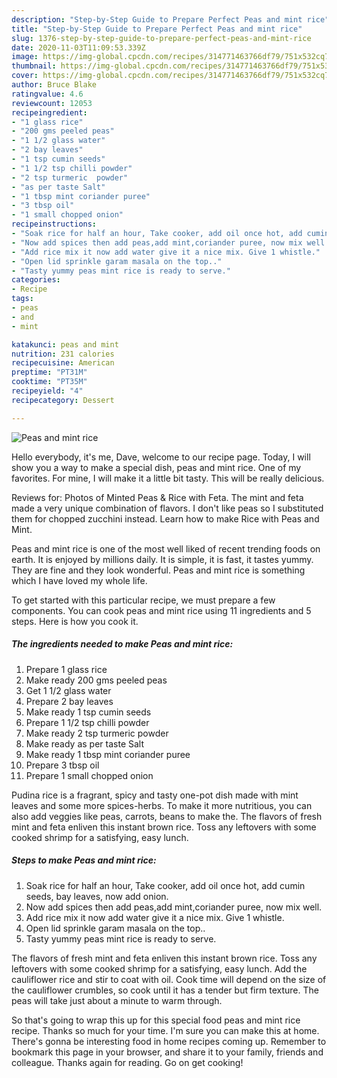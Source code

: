 ```yaml
---
description: "Step-by-Step Guide to Prepare Perfect Peas and mint rice"
title: "Step-by-Step Guide to Prepare Perfect Peas and mint rice"
slug: 1376-step-by-step-guide-to-prepare-perfect-peas-and-mint-rice
date: 2020-11-03T11:09:53.339Z
image: https://img-global.cpcdn.com/recipes/314771463766df79/751x532cq70/peas-and-mint-rice-recipe-main-photo.jpg
thumbnail: https://img-global.cpcdn.com/recipes/314771463766df79/751x532cq70/peas-and-mint-rice-recipe-main-photo.jpg
cover: https://img-global.cpcdn.com/recipes/314771463766df79/751x532cq70/peas-and-mint-rice-recipe-main-photo.jpg
author: Bruce Blake
ratingvalue: 4.6
reviewcount: 12053
recipeingredient:
- "1 glass rice"
- "200 gms peeled peas"
- "1 1/2 glass water"
- "2 bay leaves"
- "1 tsp cumin seeds"
- "1 1/2 tsp chilli powder"
- "2 tsp turmeric  powder"
- "as per taste Salt"
- "1 tbsp mint coriander puree"
- "3 tbsp oil"
- "1 small chopped onion"
recipeinstructions:
- "Soak rice for half an hour, Take cooker, add oil once hot, add cumin seeds, bay leaves, now add onion."
- "Now add spices then add peas,add mint,coriander puree, now mix well."
- "Add rice mix it now add water give it a nice mix. Give 1 whistle."
- "Open lid sprinkle garam masala on the top.."
- "Tasty yummy peas mint rice is ready to serve."
categories:
- Recipe
tags:
- peas
- and
- mint

katakunci: peas and mint 
nutrition: 231 calories
recipecuisine: American
preptime: "PT31M"
cooktime: "PT35M"
recipeyield: "4"
recipecategory: Dessert

---
```



![Peas and mint rice](https://img-global.cpcdn.com/recipes/314771463766df79/751x532cq70/peas-and-mint-rice-recipe-main-photo.jpg)

Hello everybody, it's me, Dave, welcome to our recipe page. Today, I will show you a way to make a special dish, peas and mint rice. One of my favorites. For mine, I will make it a little bit tasty. This will be really delicious.

Reviews for: Photos of Minted Peas &amp; Rice with Feta. The mint and feta made a very unique combination of flavors. I don&#39;t like peas so I substituted them for chopped zucchini instead. Learn how to make Rice with Peas and Mint.

Peas and mint rice is one of the most well liked of recent trending foods on earth. It is enjoyed by millions daily. It is simple, it is fast, it tastes yummy. They are fine and they look wonderful. Peas and mint rice is something which I have loved my whole life.


To get started with this particular recipe, we must prepare a few components. You can cook peas and mint rice using 11 ingredients and 5 steps. Here is how you cook it.

<!--inarticleads1-->

##### The ingredients needed to make Peas and mint rice:

1. Prepare 1 glass rice
1. Make ready 200 gms peeled peas
1. Get 1 1/2 glass water
1. Prepare 2 bay leaves
1. Make ready 1 tsp cumin seeds
1. Prepare 1 1/2 tsp chilli powder
1. Make ready 2 tsp turmeric  powder
1. Make ready as per taste Salt
1. Make ready 1 tbsp mint coriander puree
1. Prepare 3 tbsp oil
1. Prepare 1 small chopped onion


Pudina rice is a fragrant, spicy and tasty one-pot dish made with mint leaves and some more spices-herbs. To make it more nutritious, you can also add veggies like peas, carrots, beans to make the. The flavors of fresh mint and feta enliven this instant brown rice. Toss any leftovers with some cooked shrimp for a satisfying, easy lunch. 

<!--inarticleads2-->

##### Steps to make Peas and mint rice:

1. Soak rice for half an hour, Take cooker, add oil once hot, add cumin seeds, bay leaves, now add onion.
1. Now add spices then add peas,add mint,coriander puree, now mix well.
1. Add rice mix it now add water give it a nice mix. Give 1 whistle.
1. Open lid sprinkle garam masala on the top..
1. Tasty yummy peas mint rice is ready to serve.


The flavors of fresh mint and feta enliven this instant brown rice. Toss any leftovers with some cooked shrimp for a satisfying, easy lunch. Add the cauliflower rice and stir to coat with oil. Cook time will depend on the size of the cauliflower crumbles, so cook until it has a tender but firm texture. The peas will take just about a minute to warm through. 

So that's going to wrap this up for this special food peas and mint rice recipe. Thanks so much for your time. I'm sure you can make this at home. There's gonna be interesting food in home recipes coming up. Remember to bookmark this page in your browser, and share it to your family, friends and colleague. Thanks again for reading. Go on get cooking!
